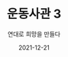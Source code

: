 ---
title: 운동사관 3
subtitle: "연대로 희망을 만들다"
date: 2021-12-21
summary: 일본군'위안부'문제 해결 운동은 생존자 지원활동과 함께 과거사 청산 및 평화운동으로 확산되어 나갔고, 한국과 아시아를 넘어 여성폭력 중단을 위한 연대행동으로 발전되어 나갔다.
weight: 7
image: https://wwm3.s3.ap-northeast-2.amazonaws.com/exhibition/ex-02/운동사관/연대로희망을만들다/1992.08+일본군'위안부'피해자+황금주,+유엔+인권소위원회에+직접+참석하여+증언.jpg
layout: view02
resources:
- name: "생존자 지원활동" 
  icon: message
  src: https://wwm3.s3.ap-northeast-2.amazonaws.com/exhibition/ex-02/운동사관/연대로희망을만들다/1995.8.7-1+병원+검진을+받는+피해자들.JPG
  description: "1991년 김학순의 공개증언 후 한국정부에는 239명의 일본군'위안부'피해자가 등록되었다. 긴 세월 침묵 속에 있던 피해자들의 생활조건은 매우 열악했고 이에 따라 정대협과 국내 시민사회단체는 범국민적 모금을 전개해 생활 안정금을 지원했다. 1993년에는 '일제 하 '일본군'위안부에 대한 생활안정지원법(이후개정)'을 제정했으며 생존자들과 지역사회와의 연계, 각계의 후원을 통해 지원체계를 확대했다. 이밖에도 정서적 치료사업과 쉼터 '평화의 우리집' 운영 등을 통해 생존자 지원활동을 이어나가고 있다."
  target:
- name: "생존자 지원활동" 
  icon: message
  src: https://wwm3.s3.ap-northeast-2.amazonaws.com/exhibition/ex-02/운동사관/연대로희망을만들다/두+차례의+범국민적+모금활동을+통해+피해자+지원.jpg
  description: "1991년 김학순의 공개증언 후 한국정부에는 239명의 일본군'위안부'피해자가 등록되었다. 긴 세월 침묵 속에 있던 피해자들의 생활조건은 매우 열악했고 이에 따라 정대협과 국내 시민사회단체는 범국민적 모금을 전개해 생활 안정금을 지원했다. 1993년에는 '일제 하 '일본군'위안부에 대한 생활안정지원법(이후개정)'을 제정했으며 생존자들과 지역사회와의 연계, 각계의 후원을 통해 지원체계를 확대했다. 이밖에도 정서적 치료사업과 쉼터 '평화의 우리집' 운영 등을 통해 생존자 지원활동을 이어나가고 있다."
  target:
- name: "생존자 지원활동" 
  icon: message
  src: https://wwm3.s3.ap-northeast-2.amazonaws.com/exhibition/ex-02/운동사관/연대로희망을만들다/일본군'위안부'피해자들의+쉼터+'우리집'.bmp
  description: "1991년 김학순의 공개증언 후 한국정부에는 239명의 일본군'위안부'피해자가 등록되었다. 긴 세월 침묵 속에 있던 피해자들의 생활조건은 매우 열악했고 이에 따라 정대협과 국내 시민사회단체는 범국민적 모금을 전개해 생활 안정금을 지원했다. 1993년에는 '일제 하 '일본군'위안부에 대한 생활안정지원법(이후개정)'을 제정했으며 생존자들과 지역사회와의 연계, 각계의 후원을 통해 지원체계를 확대했다. 이밖에도 정서적 치료사업과 쉼터 '평화의 우리집' 운영 등을 통해 생존자 지원활동을 이어나가고 있다."
  target:
- name: "생존자 지원활동" 
  icon: message
  src: https://wwm3.s3.ap-northeast-2.amazonaws.com/exhibition/ex-02/운동사관/연대로희망을만들다/일본군'위안부'피해자들의+인권캠프.JPG
  description: "1991년 김학순의 공개증언 후 한국정부에는 239명의 일본군'위안부'피해자가 등록되었다. 긴 세월 침묵 속에 있던 피해자들의 생활조건은 매우 열악했고 이에 따라 정대협과 국내 시민사회단체는 범국민적 모금을 전개해 생활 안정금을 지원했다. 1993년에는 '일제 하 '일본군'위안부에 대한 생활안정지원법(이후개정)'을 제정했으며 생존자들과 지역사회와의 연계, 각계의 후원을 통해 지원체계를 확대했다. 이밖에도 정서적 치료사업과 쉼터 '평화의 우리집' 운영 등을 통해 생존자 지원활동을 이어나가고 있다."
  target:      
- name: "전쟁과여성인권박물관 건립" 
  icon: message
  src: https://wwm3.s3.ap-northeast-2.amazonaws.com/exhibition/ex-02/운동사관/연대로희망을만들다/전쟁과여성인권박물관+건립.jpg
  description: "'우리와 같은 피해자가 다시는 없어야한다'는 피해자들의 뜻을 이어받아 정대협은 '교육관'과 '전쟁과여성인권센터'를 통해 연구.기록.교육 활동을 진행해왔고, 10994년 '사료관 건립준비 위원회'의 발족에 이어 2004년 '전쟁과여성인권박물관 건립위원회'를 결정하여 박물관 건립 활동을 본격화했다. 약 9년에 걸쳐 수많은 시민들과 각계의 참여로 희망의 터를 다진 후 2012년 5월 5일 박물관 개관에 이르렀다."
  target:  
- name: "국제기구의 권고"
  params:
    icon: photo
  src: https://wwm3.s3.ap-northeast-2.amazonaws.com/exhibition/ex-02/운동사관/연대로희망을만들다/1992.08+일본군'위안부'피해자+황금주,+유엔+인권소위원회에+직접+참석하여+증언.jpg
  description:
  target:
- name: "국제기구의 권고"
  params:
    icon: photo
  src: https://wwm3.s3.ap-northeast-2.amazonaws.com/exhibition/ex-02/운동사관/연대로희망을만들다/1995+베이지+여성대회.JPG
  description: "1992년 UN 인권위원회에 최초로 일본군'위안부'문제가 제기됨에 따라 1996년과 1998년 두 차례에 걸쳐 일본정부에 법적 책임 이행을 촉구하는 보고서가 채택되었다. 이를 계기로 일본군'위안부'문제는 세계인들의 관심사로 바뀌기 시작했으며 이후 UN은 지속적으로 일본군'위안부'문제를 주목하며 일본정부의 문제 해결을 권고하고 있다. 
  1993년 비엔나 세계인권대회와 1995년 베이징 세계여성대회에서는 성노예 사례를 무력분쟁하의 여성폭력 범죄로 규정하고 책임자 처벌과 배상 등의 해결책을 제시했다. 한국노동조합총연맹과 전국민주노동조합총연맹의 연대에 힘입어 ILO(국제노동기구) 전문가위원회 역시 1997년부터 일본군성노예 문제를 강제노동금지조약 위반 사례로 판단, 해마다 일본정부에 문제 해결을 권고하고 있다."
  target:
- name: "국제기구의 권고"
  params:
    icon: photo
  src: https://wwm3.s3.ap-northeast-2.amazonaws.com/exhibition/ex-02/운동사관/연대로희망을만들다/2006+ILO총회+안건+채택을+위한+활동.jpg
  description: "1992년 UN 인권위원회에 최초로 일본군'위안부'문제가 제기됨에 따라 1996년과 1998년 두 차례에 걸쳐 일본정부에 법적 책임 이행을 촉구하는 보고서가 채택되었다. 이를 계기로 일본군'위안부'문제는 세계인들의 관심사로 바뀌기 시작했으며 이후 UN은 지속적으로 일본군'위안부'문제를 주목하며 일본정부의 문제 해결을 권고하고 있다. 
  1993년 비엔나 세계인권대회와 1995년 베이징 세계여성대회에서는 성노예 사례를 무력분쟁하의 여성폭력 범죄로 규정하고 책임자 처벌과 배상 등의 해결책을 제시했다. 한국노동조합총연맹과 전국민주노동조합총연맹의 연대에 힘입어 ILO(국제노동기구) 전문가위원회 역시 1997년부터 일본군성노예 문제를 강제노동금지조약 위반 사례로 판단, 해마다 일본정부에 문제 해결을 권고하고 있다."
  target:
- name: "남북연대"
  params:
    icon: photo
  src: https://wwm3.s3.ap-northeast-2.amazonaws.com/exhibition/ex-02/운동사관/연대로희망을만들다/2002.5.3~4(2)+남북.jpg
  description: "1991년 '아시아의 평화와 여성의 역할'토론회를 시작으로 남과 북은 서로 오가며 만남을 가졌고, 일본과 UN 등 해외 각지에서 교류해왔다. 
  일본군'위안부' 문제 해결 운동은 남북 생존자들이 서로 얼싸 안는 만남의 장이자 민족적 성과를 일구어내는 통일의 공간이 되어 왔다."
  target:      
- name: "남북연대"
  params:
    icon: photo
  src: https://wwm3.s3.ap-northeast-2.amazonaws.com/exhibition/ex-02/운동사관/연대로희망을만들다/2000.12.7-12(4)+남북.jpg
  description: "1991년 '아시아의 평화와 여성의 역할'토론회를 시작으로 남과 북은 서로 오가며 만남을 가졌고, 일본과 UN 등 해외 각지에서 교류해왔다. 
  일본군'위안부' 문제 해결 운동은 남북 생존자들이 서로 얼싸 안는 만남의 장이자 민족적 성과를 일구어내는 통일의 공간이 되어 왔다."
  target:
- name: "남북연대"
  params:
    icon: photo
  src: https://wwm3.s3.ap-northeast-2.amazonaws.com/exhibition/ex-02/운동사관/연대로희망을만들다/070521+223+남북.jpg
  description: "1991년 '아시아의 평화와 여성의 역할'토론회를 시작으로 남과 북은 서로 오가며 만남을 가졌고, 일본과 UN 등 해외 각지에서 교류해왔다. 
  일본군'위안부' 문제 해결 운동은 남북 생존자들이 서로 얼싸 안는 만남의 장이자 민족적 성과를 일구어내는 통일의 공간이 되어 왔다."
  target: 
- name: "아시아 연대"
  params:
    icon: photo
  src: https://wwm3.s3.ap-northeast-2.amazonaws.com/exhibition/ex-02/운동사관/연대로희망을만들다/9차+아시아연대회의.jpg
  description: "아시아 피해국들은 '아시아연대회의'를 바탕으로 국제사회에서 일본군'위안부'문제 해결을 위해 한마음으로 연대해왔다. 각국에서 연대집회와 공동캠페인을 벌이고 있으며, 일본의 양심 있는 시민들은 법정투쟁과 증언집회, 일본정부와 의회에 대한 로비 등 적극적인 활동을 전개해왔다."
  target: 
- name: "세계 의회의 결의 채택"
  params:
    icon: photo
  src: https://wwm3.s3.ap-northeast-2.amazonaws.com/exhibition/ex-02/운동사관/연대로희망을만들다/20070215+미+하원+청문회_1790.jpg
  description: "2007년 2월 15일 미국 하원에서는 세계의 이목을 끄는 청문회가 열려 한국과 호주의 피해자들이 일본군의 만행을 당당히 고발했다. 이로써 일본정부에 일본군'위안부'문제 해결을 촉구하는 결의(H.R. 121)가 미국 하원에서 만장일치로 통과되었다. 이것이 기폭제가 되어 같은 해 네덜란드, 캐나다, 유럽연합 의회가 잇따라 결의를 채택했고 피해국인 대만과 한국 국회도 결의를 채택했다. 이후 일본, 한국, 호주에서는 각지의 시민들이 풀뿌리 운동 속에서 지방 의회 결의 채택을 성사시켜 나가고 있다."
  target: 
- name: "멈추지 않는 외침"
  params:
    icon: photo
  src: https://wwm3.s3.ap-northeast-2.amazonaws.com/exhibition/ex-02/운동사관/1112-3_1480.JPG
  description: "아시아 피해국뿐만 아니라 독일, 미국, 캐나다, 호주 등 세계 각지에서 다양한 활동을 벌이고 있는 한인사회와 세계여성들의 노력은 지금도 계속되고 있다. 이를 통해 일본군'위안부'문제는 바로 '오늘, 우리 모두의 과제'로 인식되고 있으며, 나악 세계 곳곳의 무력갈등 속에서 지금도 계속되고 있는 여성폭력 범죄를 근절하기 위한 목소리로 널리 퍼져 나가고 있다."
  target:          
---